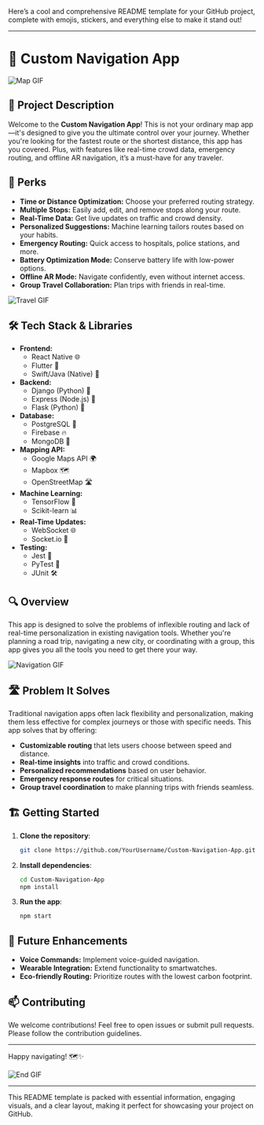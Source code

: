 Here’s a cool and comprehensive README template for your GitHub project, complete with emojis, stickers, and everything else to make it stand out!

---

# 🚀 Custom Navigation App
![Map GIF](https://media2.giphy.com/media/ZcXE5I7qHqab9n0sa1/200.webp?cid=790b7611nxht64iejk2toorbvn5urgw2deksctr5msh0hd45&ep=v1_gifs_search&rid=200.webp&ct=g)

## 📍 Project Description
Welcome to the **Custom Navigation App**! This is not your ordinary map app—it's designed to give you the ultimate control over your journey. Whether you're looking for the fastest route or the shortest distance, this app has you covered. Plus, with features like real-time crowd data, emergency routing, and offline AR navigation, it’s a must-have for any traveler.

## 🌟 Perks
- **Time or Distance Optimization:** Choose your preferred routing strategy.
- **Multiple Stops:** Easily add, edit, and remove stops along your route.
- **Real-Time Data:** Get live updates on traffic and crowd density.
- **Personalized Suggestions:** Machine learning tailors routes based on your habits.
- **Emergency Routing:** Quick access to hospitals, police stations, and more.
- **Battery Optimization Mode:** Conserve battery life with low-power options.
- **Offline AR Mode:** Navigate confidently, even without internet access.
- **Group Travel Collaboration:** Plan trips with friends in real-time.

![Travel GIF](https://media3.giphy.com/media/Tg6xzp1VJ4Kl9SIa3l/200.webp?cid=790b7611nxht64iejk2toorbvn5urgw2deksctr5msh0hd45&ep=v1_gifs_search&rid=200.webp&ct=g)

## 🛠️ Tech Stack & Libraries
- **Frontend:**
  - React Native 🌐
  - Flutter 📱
  - Swift/Java (Native) 📲
- **Backend:**
  - Django (Python) 🐍
  - Express (Node.js) 🚀
  - Flask (Python) 🌟
- **Database:**
  - PostgreSQL 🐘
  - Firebase 🔥
  - MongoDB 🍃
- **Mapping API:**
  - Google Maps API 🌍
  - Mapbox 🗺️
  - OpenStreetMap 🛣️
- **Machine Learning:**
  - TensorFlow 🤖
  - Scikit-learn 📊
- **Real-Time Updates:**
  - WebSocket 🌐
  - Socket.io 📡
- **Testing:**
  - Jest 🎯
  - PyTest 🧪
  - JUnit 🛠️

## 🔍 Overview
This app is designed to solve the problems of inflexible routing and lack of real-time personalization in existing navigation tools. Whether you're planning a road trip, navigating a new city, or coordinating with a group, this app gives you all the tools you need to get there your way.

![Navigation GIF](https://media0.giphy.com/media/YoWYbUDeJK6Telrvzs/100.webp?cid=790b7611nxht64iejk2toorbvn5urgw2deksctr5msh0hd45&ep=v1_gifs_search&rid=100.webp&ct=g)

## 🛣️ Problem It Solves
Traditional navigation apps often lack flexibility and personalization, making them less effective for complex journeys or those with specific needs. This app solves that by offering:
- **Customizable routing** that lets users choose between speed and distance.
- **Real-time insights** into traffic and crowd conditions.
- **Personalized recommendations** based on user behavior.
- **Emergency response routes** for critical situations.
- **Group travel coordination** to make planning trips with friends seamless.

## 🏗️ Getting Started
1. **Clone the repository**:
   ```bash
   git clone https://github.com/YourUsername/Custom-Navigation-App.git
   ```
2. **Install dependencies**:
   ```bash
   cd Custom-Navigation-App
   npm install
   ```
3. **Run the app**:
   ```bash
   npm start
   ```

## 🚧 Future Enhancements
- **Voice Commands:** Implement voice-guided navigation.
- **Wearable Integration:** Extend functionality to smartwatches.
- **Eco-friendly Routing:** Prioritize routes with the lowest carbon footprint.

## 📫 Contributing
We welcome contributions! Feel free to open issues or submit pull requests. Please follow the contribution guidelines.

---

Happy navigating! 🗺️✨

![End GIF](https://media4.giphy.com/media/tkJsL5AIIsg7K/giphy.webp?cid=790b7611nxht64iejk2toorbvn5urgw2deksctr5msh0hd45&ep=v1_gifs_search&rid=giphy.webp&ct=g)

---

This README template is packed with essential information, engaging visuals, and a clear layout, making it perfect for showcasing your project on GitHub.
